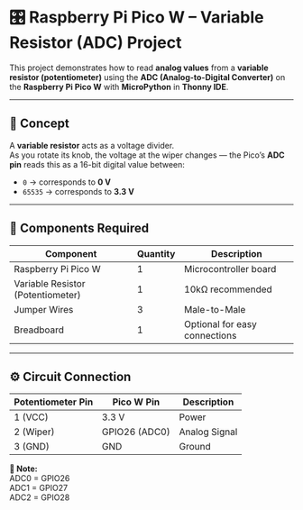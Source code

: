 # 🎛️ Raspberry Pi Pico W – Variable Resistor (ADC) Project

This project demonstrates how to read **analog values** from a **variable resistor (potentiometer)** using the **ADC (Analog-to-Digital Converter)** on the **Raspberry Pi Pico W** with **MicroPython** in **Thonny IDE**.

---

## 🧠 Concept
A **variable resistor** acts as a voltage divider.  
As you rotate its knob, the voltage at the wiper changes — the Pico’s **ADC pin** reads this as a 16-bit digital value between:

- `0` → corresponds to **0 V**
- `65535` → corresponds to **3.3 V**

---

## 🧩 Components Required
| Component | Quantity | Description |
|------------|-----------|-------------|
| Raspberry Pi Pico W | 1 | Microcontroller board |
| Variable Resistor (Potentiometer) | 1 | 10kΩ recommended |
| Jumper Wires | 3 | Male-to-Male |
| Breadboard | 1 | Optional for easy connections |

---

## ⚙️ Circuit Connection

| Potentiometer Pin | Pico W Pin | Description |
|-------------------|------------|--------------|
| 1 (VCC) | 3.3 V | Power |
| 2 (Wiper) | GPIO26 (ADC0) | Analog Signal |
| 3 (GND) | GND | Ground |

**📘 Note:**  
ADC0 = GPIO26  
ADC1 = GPIO27  
ADC2 = GPIO28  
